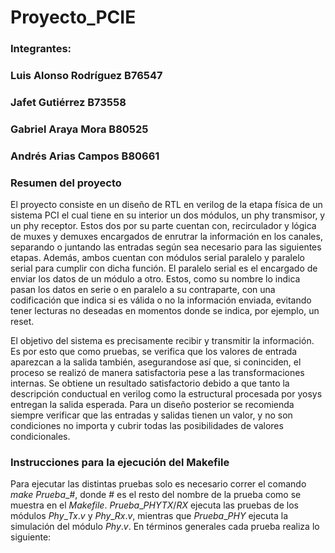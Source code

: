 # Proyecto_PCIE
### Integrantes:
### Luis Alonso Rodríguez B76547 
### Jafet Gutiérrez B73558
### Gabriel Araya Mora B80525
### Andrés Arias Campos B80661

### Resumen del proyecto
El proyecto consiste en un diseño de RTL en verilog de la etapa física de un sistema PCI el cual tiene en su interior un dos módulos, un phy transmisor, y un phy receptor. Estos dos por su parte cuentan con, recirculador y lógica de muxes y demuxes encargados de enrutrar la información en los canales, separando o juntando las entradas según sea necesario para las siguientes etapas. Además, ambos cuentan con módulos serial paralelo y paralelo serial para cumplir con dicha función.  El paralelo serial es el encargado de enviar los datos de un módulo a otro. Estos, como su nombre lo indica pasan los datos en serie o en paralelo a su contraparte, con una codificación que indica si es válida o no la información enviada, evitando tener lecturas no deseadas en momentos donde se indica, por ejemplo, un reset.

El objetivo del sistema es precisamente recibir y transmitir la información. Es por esto que como pruebas, se verifica que los valores de entrada aparezcan a la salida también, asegurandose así que, si coninciden, el proceso se realizó de manera satisfactoria pese a las transformaciones internas. Se obtiene un resultado satisfactorio debido a que tanto la descripción conductual en verilog como la estructural procesada por yosys entregan la salida esperada. Para un diseño posterior se recomienda siempre verificar que las entradas y salidas tienen un valor, y no son condiciones no importa y cubrir todas las posibilidades de valores condicionales.


### Instrucciones para la ejecución del Makefile
Para ejecutar las distintas pruebas solo es necesario correr el comando $make$ $Prueba\_\#$, donde \# es el resto del nombre de la prueba como se muestra en el $Makefile$. $Prueba\_PHYTX/RX$ ejecuta las pruebas de los módulos $Phy\_Tx.v$ y $Phy\_Rx.v$, mientras que $Prueba\_PHY$ ejecuta la simulación del módulo $Phy.v$. En términos generales cada prueba realiza lo siguiente:

